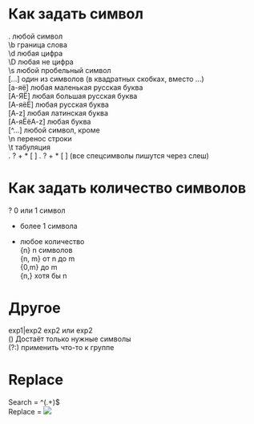 # Как задать символ  
.	любой символ  
\b	граница слова  
\d	любая цифра  
\D	любая не цифра  
\s	любой пробельный символ  
[...]	один из символов (в квадратных скобках, вместо ...)  
[а-яё]	любая маленькая русская буква  
[А-ЯЁ]	любая большая русская буква  
[А-яёЁ]	любая русская буква  
[A-z]	любая латинская буква  
[А-яЁёA-z]	любая буква  
[^...]	любой символ, кроме  
\n	перенос строки  
\t	табуляция  
\. \? \+ \* \[ \]	. ? + * [ ] (все спецсимволы пишутся через слеш)  

# Как задать количество символов  
?	0 или 1 символ  
+	более 1 символа  
*	любое количество  
{n}	n символов  
{n, m}	от n до m  
{0,m}	до m  
{n,}	хотя бы n  

# Другое  
exp1|exp2	exp2 или exp2  
()	Достаёт только нужные символы  
(?:)	применить что-то к группе  

# Replace
Search = ^(.+)$  
Replace = ![]($1)
